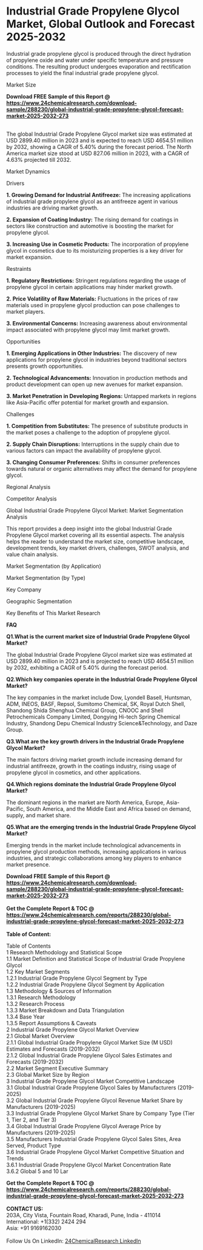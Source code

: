<h1>Industrial Grade Propylene Glycol Market, Global Outlook and Forecast 2025-2032</h1><p>Industrial grade propylene glycol is produced through the direct hydration of propylene oxide and water under specific temperature and pressure conditions. The resulting product undergoes evaporation and rectification processes to yield the final industrial grade propylene glycol.</p><p>
Market Size</p><p>
</p><div><b>Download FREE Sample of this Report @ 
            <a href="https://www.24chemicalresearch.com/download-sample/288230/global-industrial-grade-propylene-glycol-forecast-market-2025-2032-273">
            https://www.24chemicalresearch.com/download-sample/288230/global-industrial-grade-propylene-glycol-forecast-market-2025-2032-273</a></b></div><br><p>The global Industrial Grade Propylene Glycol market size was estimated at USD 2899.40 million in 2023 and is expected to reach USD 4654.51 million by 2032, showing a CAGR of 5.40% during the forecast period. The North America market size stood at USD 827.06 million in 2023, with a CAGR of 4.63% projected till 2032.</p><p>
Market Dynamics</p><p>
Drivers</p><p>
</p><p><strong>1. Growing Demand for Industrial Antifreeze:</strong> The increasing applications of industrial grade propylene glycol as an antifreeze agent in various industries are driving market growth.</p><p>
</p><p><strong>2. Expansion of Coating Industry:</strong> The rising demand for coatings in sectors like construction and automotive is boosting the market for propylene glycol.</p><p>
</p><p><strong>3. Increasing Use in Cosmetic Products:</strong> The incorporation of propylene glycol in cosmetics due to its moisturizing properties is a key driver for market expansion.</p><p>
Restraints</p><p>
</p><p><strong>1. Regulatory Restrictions:</strong> Stringent regulations regarding the usage of propylene glycol in certain applications may hinder market growth.</p><p>
</p><p><strong>2. Price Volatility of Raw Materials:</strong> Fluctuations in the prices of raw materials used in propylene glycol production can pose challenges to market players.</p><p>
</p><p><strong>3. Environmental Concerns:</strong> Increasing awareness about environmental impact associated with propylene glycol may limit market growth.</p><p>
Opportunities</p><p>
</p><p><strong>1. Emerging Applications in Other Industries:</strong> The discovery of new applications for propylene glycol in industries beyond traditional sectors presents growth opportunities.</p><p>
</p><p><strong>2. Technological Advancements:</strong> Innovation in production methods and product development can open up new avenues for market expansion.</p><p>
</p><p><strong>3. Market Penetration in Developing Regions:</strong> Untapped markets in regions like Asia-Pacific offer potential for market growth and expansion.</p><p>
Challenges</p><p>
</p><p><strong>1. Competition from Substitutes:</strong> The presence of substitute products in the market poses a challenge to the adoption of propylene glycol.</p><p>
</p><p><strong>2. Supply Chain Disruptions:</strong> Interruptions in the supply chain due to various factors can impact the availability of propylene glycol.</p><p>
</p><p><strong>3. Changing Consumer Preferences:</strong> Shifts in consumer preferences towards natural or organic alternatives may affect the demand for propylene glycol.</p><p>
Regional Analysis</p><p>
</p><p>
Competitor Analysis</p><p>
</p><p>
Global Industrial Grade Propylene Glycol Market: Market Segmentation Analysis</p><p>
</p><p>This report provides a deep insight into the global Industrial Grade Propylene Glycol market covering all its essential aspects. The analysis helps the reader to understand the market size, competitive landscape, development trends, key market drivers, challenges, SWOT analysis, and value chain analysis.</p><p>
Market Segmentation (by Application)</p><p>
</p><p>
Market Segmentation (by Type)</p><p>
</p><p>
Key Company</p><p>
</p><p>
Geographic Segmentation</p><p>
</p><p>
Key Benefits of This Market Research</p><p>
</p><p>
<strong>FAQ </strong></p><p>
</p><p><strong>Q1.What is the current market size of Industrial Grade Propylene Glycol Market?</strong></p><p>
</p><p>The global Industrial Grade Propylene Glycol market size was estimated at USD 2899.40 million in 2023 and is projected to reach USD 4654.51 million by 2032, exhibiting a CAGR of 5.40% during the forecast period.</p><p>
</p><p><strong>Q2.Which key companies operate in the Industrial Grade Propylene Glycol Market?</strong></p><p>
</p><p>The key companies in the market include Dow, Lyondell Basell, Huntsman, ADM, INEOS, BASF, Repsol, Sumitomo Chemical, SK, Royal Dutch Shell, Shandong Shida Shenghua Chemical Group, CNOOC and Shell Petrochemicals Company Limited, Dongying Hi-tech Spring Chemical Industry, Shandong Depu Chemical Industry Science&amp;Technology, and Daze Group.</p><p>
</p><p><strong>Q3.What are the key growth drivers in the Industrial Grade Propylene Glycol Market?</strong></p><p>
</p><p>The main factors driving market growth include increasing demand for industrial antifreeze, growth in the coatings industry, rising usage of propylene glycol in cosmetics, and other applications.</p><p>
</p><p><strong>Q4.Which regions dominate the Industrial Grade Propylene Glycol Market?</strong></p><p>
</p><p>The dominant regions in the market are North America, Europe, Asia-Pacific, South America, and the Middle East and Africa based on demand, supply, and market share.</p><p>
</p><p><strong>Q5.What are the emerging trends in the Industrial Grade Propylene Glycol Market?</strong></p><p>
</p><p>Emerging trends in the market include technological advancements in propylene glycol production methods, increasing applications in various industries, and strategic collaborations among key players to enhance market presence.</p><div><b>Download FREE Sample of this Report @ 
            <a href="https://www.24chemicalresearch.com/download-sample/288230/global-industrial-grade-propylene-glycol-forecast-market-2025-2032-273">
            https://www.24chemicalresearch.com/download-sample/288230/global-industrial-grade-propylene-glycol-forecast-market-2025-2032-273</a></b></div><br><div><b>Get the Complete Report & TOC @ 
            <a href="https://www.24chemicalresearch.com/reports/288230/global-industrial-grade-propylene-glycol-forecast-market-2025-2032-273">
            https://www.24chemicalresearch.com/reports/288230/global-industrial-grade-propylene-glycol-forecast-market-2025-2032-273</a></b></div><br>
            <b>Table of Content:</b><p>Table of Contents<br />
1 Research Methodology and Statistical Scope<br />
1.1 Market Definition and Statistical Scope of Industrial Grade Propylene Glycol<br />
1.2 Key Market Segments<br />
1.2.1 Industrial Grade Propylene Glycol Segment by Type<br />
1.2.2 Industrial Grade Propylene Glycol Segment by Application<br />
1.3 Methodology & Sources of Information<br />
1.3.1 Research Methodology<br />
1.3.2 Research Process<br />
1.3.3 Market Breakdown and Data Triangulation<br />
1.3.4 Base Year<br />
1.3.5 Report Assumptions & Caveats<br />
2 Industrial Grade Propylene Glycol Market Overview<br />
2.1 Global Market Overview<br />
2.1.1 Global Industrial Grade Propylene Glycol Market Size (M USD) Estimates and Forecasts (2019-2032)<br />
2.1.2 Global Industrial Grade Propylene Glycol Sales Estimates and Forecasts (2019-2032)<br />
2.2 Market Segment Executive Summary<br />
2.3 Global Market Size by Region<br />
3 Industrial Grade Propylene Glycol Market Competitive Landscape<br />
3.1 Global Industrial Grade Propylene Glycol Sales by Manufacturers (2019-2025)<br />
3.2 Global Industrial Grade Propylene Glycol Revenue Market Share by Manufacturers (2019-2025)<br />
3.3 Industrial Grade Propylene Glycol Market Share by Company Type (Tier 1, Tier 2, and Tier 3)<br />
3.4 Global Industrial Grade Propylene Glycol Average Price by Manufacturers (2019-2025)<br />
3.5 Manufacturers Industrial Grade Propylene Glycol Sales Sites, Area Served, Product Type<br />
3.6 Industrial Grade Propylene Glycol Market Competitive Situation and Trends<br />
3.6.1 Industrial Grade Propylene Glycol Market Concentration Rate<br />
3.6.2 Global 5 and 10 Lar</p><div><b>Get the Complete Report & TOC @ 
            <a href="https://www.24chemicalresearch.com/reports/288230/global-industrial-grade-propylene-glycol-forecast-market-2025-2032-273">
            https://www.24chemicalresearch.com/reports/288230/global-industrial-grade-propylene-glycol-forecast-market-2025-2032-273</a></b></div><br><b>CONTACT US:</b><br>
            203A, City Vista, Fountain Road, Kharadi, Pune, India - 411014<br>
            International: +1(332) 2424 294<br>
            Asia: +91 9169162030 <br><br>
            Follow Us On LinkedIn: <a href="https://www.linkedin.com/company/24chemicalresearch/">24ChemicalResearch LinkedIn</a>